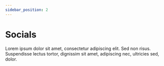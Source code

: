 ```yaml
---
sidebar_position: 2
---
```


# Socials

Lorem ipsum dolor sit amet, consectetur adipiscing elit. Sed non risus. Suspendisse lectus tortor, dignissim sit amet, adipiscing nec, ultricies sed, dolor.